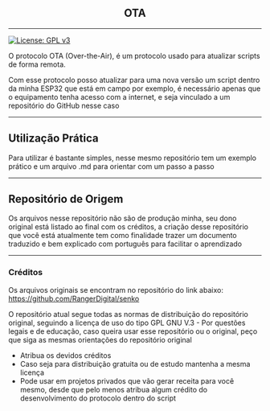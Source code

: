 <div align="center">

## OTA
</div>

---
[![License: GPL v3](https://img.shields.io/badge/License-GPLv3-blue.svg)](https://github.com/rafaelbhcosta/OTA/blob/main/LICENSE)

O protocolo OTA (Over-the-Air), é um protocolo usado para atualizar scripts de forma remota.

Com esse protocolo posso atualizar para uma nova versão um script dentro da minha ESP32 que está em campo por exemplo, é necessário apenas que o equipamento tenha acesso com a internet, e seja vinculado a um repositório do GitHub nesse caso

---

## Utilização Prática

Para utilizar é bastante simples, nesse mesmo repositório tem um exemplo prático e um arquivo .md para orientar com um passo a passo

---

## Repositório de Origem

Os arquivos nesse repositório não são de produção minha, seu dono original está listado ao final com os créditos, a criação desse repositório que você está atualmente tem como finalidade trazer um documento traduzido e bem explicado com português para facilitar o aprendizado 

---

### Créditos

Os arquivos originais se encontram no repositório do link abaixo:
https://github.com/RangerDigital/senko

O repositório atual segue todas as normas de distribuição do repositório original, seguindo a licença de uso do tipo GPL GNU V.3 - Por questões legais e de educação, caso queira usar esse repositório ou o original, peço que siga as mesmas orientações do repositório original

- Atribua os devidos créditos
- Caso seja para distribuição gratuita ou de estudo mantenha a mesma licença
- Pode usar em projetos privados que vão gerar receita para você mesmo, desde que pelo menos atribua algum crédito do desenvolvimento do protocolo dentro do script
